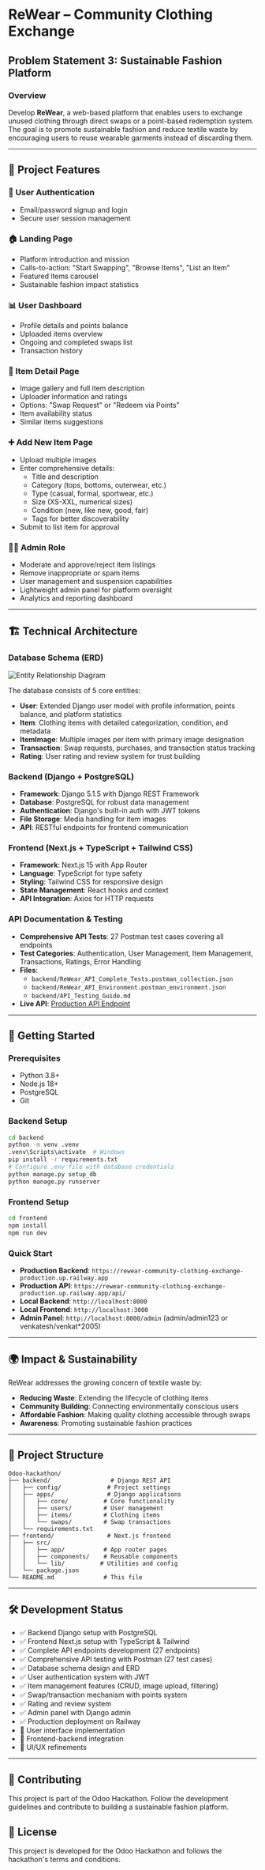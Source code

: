 # ReWear – Community Clothing Exchange

## Problem Statement 3: Sustainable Fashion Platform

### Overview
Develop **ReWear**, a web-based platform that enables users to exchange unused clothing through direct swaps or a point-based redemption system. The goal is to promote sustainable fashion and reduce textile waste by encouraging users to reuse wearable garments instead of discarding them.

---

## 🎯 Project Features

### 🔐 User Authentication
- Email/password signup and login
- Secure user session management

### 🏠 Landing Page
- Platform introduction and mission
- Calls-to-action: "Start Swapping", "Browse Items", "List an Item"
- Featured items carousel
- Sustainable fashion impact statistics

### 📊 User Dashboard
- Profile details and points balance
- Uploaded items overview
- Ongoing and completed swaps list
- Transaction history

### 👕 Item Detail Page
- Image gallery and full item description
- Uploader information and ratings
- Options: "Swap Request" or "Redeem via Points"
- Item availability status
- Similar items suggestions

### ➕ Add New Item Page
- Upload multiple images
- Enter comprehensive details:
  - Title and description
  - Category (tops, bottoms, outerwear, etc.)
  - Type (casual, formal, sportwear, etc.)
  - Size (XS-XXL, numerical sizes)
  - Condition (new, like new, good, fair)
  - Tags for better discoverability
- Submit to list item for approval

### 👨‍💼 Admin Role
- Moderate and approve/reject item listings
- Remove inappropriate or spam items
- User management and suspension capabilities
- Lightweight admin panel for platform oversight
- Analytics and reporting dashboard

---

## 🏗️ Technical Architecture

### Database Schema (ERD)
![Entity Relationship Diagram](ERD.png)

The database consists of 5 core entities:
- **User**: Extended Django user model with profile information, points balance, and platform statistics
- **Item**: Clothing items with detailed categorization, condition, and metadata
- **ItemImage**: Multiple images per item with primary image designation
- **Transaction**: Swap requests, purchases, and transaction status tracking
- **Rating**: User rating and review system for trust building

### Backend (Django + PostgreSQL)
- **Framework**: Django 5.1.5 with Django REST Framework
- **Database**: PostgreSQL for robust data management
- **Authentication**: Django's built-in auth with JWT tokens
- **File Storage**: Media handling for item images
- **API**: RESTful endpoints for frontend communication

### Frontend (Next.js + TypeScript + Tailwind CSS)
- **Framework**: Next.js 15 with App Router
- **Language**: TypeScript for type safety
- **Styling**: Tailwind CSS for responsive design
- **State Management**: React hooks and context
- **API Integration**: Axios for HTTP requests

### API Documentation & Testing
- **Comprehensive API Tests**: 27 Postman test cases covering all endpoints
- **Test Categories**: Authentication, User Management, Item Management, Transactions, Ratings, Error Handling
- **Files**: 
  - `backend/ReWear_API_Complete_Tests.postman_collection.json`
  - `backend/ReWear_API_Environment.postman_environment.json`
  - `backend/API_Testing_Guide.md`
- **Live API**: [Production API Endpoint](https://rewear-community-clothing-exchange-production.up.railway.app/api/)

---

## 🚀 Getting Started

### Prerequisites
- Python 3.8+
- Node.js 18+
- PostgreSQL
- Git

### Backend Setup
```bash
cd backend
python -m venv .venv
.venv\Scripts\activate  # Windows
pip install -r requirements.txt
# Configure .env file with database credentials
python manage.py setup_db
python manage.py runserver
```

### Frontend Setup
```bash
cd frontend
npm install
npm run dev
```

### Quick Start
- **Production Backend**: `https://rewear-community-clothing-exchange-production.up.railway.app`
- **Production API**: `https://rewear-community-clothing-exchange-production.up.railway.app/api/`
- **Local Backend**: `http://localhost:8000`
- **Local Frontend**: `http://localhost:3000`
- **Admin Panel**: `http://localhost:8000/admin` (admin/admin123 or venkatesh/venkat*2005)

---

## 🌍 Impact & Sustainability

ReWear addresses the growing concern of textile waste by:
- **Reducing Waste**: Extending the lifecycle of clothing items
- **Community Building**: Connecting environmentally conscious users
- **Affordable Fashion**: Making quality clothing accessible through swaps
- **Awareness**: Promoting sustainable fashion practices

---

## 📁 Project Structure

```
Odoo-hackathon/
├── backend/                 # Django REST API
│   ├── config/             # Project settings
│   ├── apps/               # Django applications
│   │   ├── core/          # Core functionality
│   │   ├── users/         # User management
│   │   ├── items/         # Clothing items
│   │   └── swaps/         # Swap transactions
│   └── requirements.txt
├── frontend/               # Next.js frontend
│   ├── src/
│   │   ├── app/           # App router pages
│   │   ├── components/    # Reusable components
│   │   └── lib/          # Utilities and config
│   └── package.json
└── README.md              # This file
```

---

## 🛠️ Development Status

- ✅ Backend Django setup with PostgreSQL
- ✅ Frontend Next.js setup with TypeScript & Tailwind
- ✅ Complete API endpoints development (27 endpoints)
- ✅ Comprehensive API testing with Postman (27 test cases)
- ✅ Database schema design and ERD
- ✅ User authentication system with JWT
- ✅ Item management features (CRUD, image upload, filtering)
- ✅ Swap/transaction mechanism with points system
- ✅ Rating and review system
- ✅ Admin panel with Django admin
- ✅ Production deployment on Railway
- 🔄 User interface implementation
- 🔄 Frontend-backend integration
- 🔄 UI/UX refinements

---

## 🤝 Contributing

This project is part of the Odoo Hackathon. Follow the development guidelines and contribute to building a sustainable fashion platform.

## 📄 License

This project is developed for the Odoo Hackathon and follows the hackathon's terms and conditions.